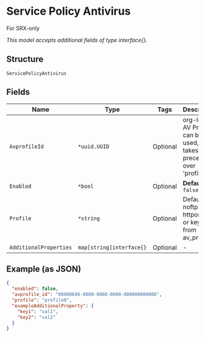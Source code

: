 
# Service Policy Antivirus

For SRX-only

*This model accepts additional fields of type interface{}.*

## Structure

`ServicePolicyAntivirus`

## Fields

| Name | Type | Tags | Description |
|  --- | --- | --- | --- |
| `AvprofileId` | `*uuid.UUID` | Optional | org-level AV Profile can be used, this takes precedence over 'profile' |
| `Enabled` | `*bool` | Optional | **Default**: `false` |
| `Profile` | `*string` | Optional | Default / noftp / httponly / or keys from av_profiles |
| `AdditionalProperties` | `map[string]interface{}` | Optional | - |

## Example (as JSON)

```json
{
  "enabled": false,
  "avprofile_id": "00000696-0000-0000-0000-000000000000",
  "profile": "profile0",
  "exampleAdditionalProperty": {
    "key1": "val1",
    "key2": "val2"
  }
}
```

